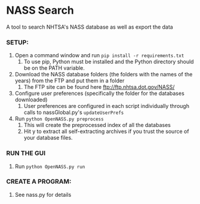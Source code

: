 # NASS Search

A tool to search NHTSA's NASS database as well as export the data

### SETUP:

1. Open a command window and run `pip install -r requirements.txt`
    1. To use pip, Python must be installed and the Python directory should be on the PATH variable.
2. Download the NASS database folders (the folders with the names of the years) from the FTP and put them in a folder
    1. The FTP site can be found here ftp://ftp.nhtsa.dot.gov/NASS/
3. Configure user preferences (specifically the folder for the databases downloaded)
    1. User preferences are configured in each script individually through calls to nassGlobal.py's `updateUserPrefs`
4. Run `python OpenNASS.py preprocess`
    1. This will create the preprocessed index of all the databases
    2. Hit y to extract all self-extracting archives if you trust the source of your database files.

### RUN THE GUI

1. Run `python OpenNASS.py run`

### CREATE A PROGRAM:

1. See nass.py for details
